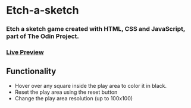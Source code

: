 # Etch-a-sketch
### Etch a sketch game created with HTML, CSS and JavaScript, part of The Odin Project. 
### [Live Preview](https://chitudorin.github.io/odin-etch-a-sketch/)

## Functionality
- Hover over any square inside the play area to color it in black.
- Reset the play area using the reset button
- Change the play area resolution (up to 100x100)
